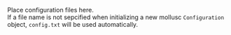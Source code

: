 Place configuration files here.  
If a file name is not sepcified when initializing a new mollusc `Configuration` object, `config.txt` will be used automatically.
